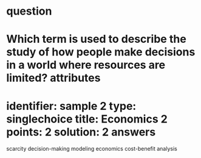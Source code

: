 question
==========
Which term is used to describe the study of how people make decisions in a world where resources are limited?
attributes
==========
identifier: sample 2
type: singlechoice
title: Economics 2
points: 2
solution: 2
answers
======
scarcity
decision-making modeling
economics
cost-benefit analysis
